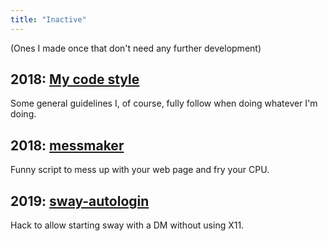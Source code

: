 ```yaml
---
title: "Inactive"
---
```


(Ones I made once that don't need any further development)

## 2018: [My code style](https://gitlab.com/kirbykevinson/code-style)

Some general guidelines I, of course, fully follow when doing whatever
I'm doing.

## 2018: [messmaker](https://gitlab.com/kirbykevinson/messmaker)

Funny script to mess up with your web page and fry your CPU.

## 2019: [sway-autologin](https://gitlab.com/kirbykevinson/sway-autologin)

Hack to allow starting sway with a DM without using X11.
